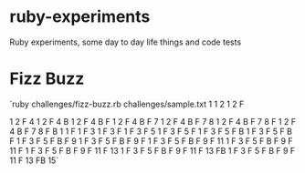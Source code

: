 # ruby-experiments
Ruby experiments, some day to day life things and code tests


# Fizz Buzz

`ruby challenges/fizz-buzz.rb challenges/sample.txt
1
1 2
1 2 F

1 2 F 4
1 2 F 4 B
1 2 F 4 B F
1 2 F 4 B F 7
1 2 F 4 B F 7 8
1 2 F 4 B F 7 8 F
1 2 F 4 B F 7 8 F B
1
1 F
1 F 3
1 F 3 F
1 F 3 F 5
1 F 3 F 5 F
1 F 3 F 5 F B
1 F 3 F 5 F B F
1 F 3 F 5 F B F 9
1 F 3 F 5 F B F 9 F
1 F 3 F 5 F B F 9 F 11
1 F 3 F 5 F B F 9 F 11 F
1 F 3 F 5 F B F 9 F 11 F 13
1 F 3 F 5 F B F 9 F 11 F 13 FB
1 F 3 F 5 F B F 9 F 11 F 13 FB 15`

